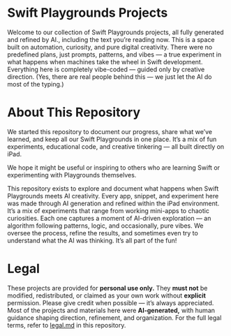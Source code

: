 # Swift Playgrounds Projects
Welcome to our collection of Swift Playgrounds projects, all fully generated and refined by AI., including the text you’re reading now.
This is a space built on automation, curiosity, and pure digital creativity. There were no predefined plans, just prompts, patterns, and vibes — a true experiment in what happens when machines take the wheel in Swift development.
Everything here is completely vibe-coded — guided only by creative direction.
(Yes, there are real people behind this — we just let the AI do most of the typing.)

# About This Repository
We started this repository to document our progress, share what we’ve learned, and keep all our Swift Playgrounds in one place.
It’s a mix of fun experiments, educational code, and creative tinkering — all built directly on iPad.

We hope it might be useful or inspiring to others who are learning Swift or experimenting with Playgrounds themselves.

This repository exists to explore and document what happens when Swift Playgrounds meets AI creativity. Every app, snippet, and experiment here was made through AI generation and refined within the iPad environment.
It’s a mix of experiments that range from working mini-apps to chaotic curiosities. Each one captures a moment of AI-driven exploration — an algorithm following patterns, logic, and occasionally, pure vibes.
We oversee the process, refine the results, and sometimes even try to understand what the AI was thinking. It’s all part of the fun!

# Legal
These projects are provided for **personal use only.**
They **must not** be modified, redistributed, or claimed as your own work without **explicit** permission.
Please give credit when possible — it’s always appreciated.
Most of the projects and materials here were **AI-generated,** with human guidance shaping direction, refinement, and organization.
For the full legal terms, refer to [legal.md](legal.md) in this repository.

